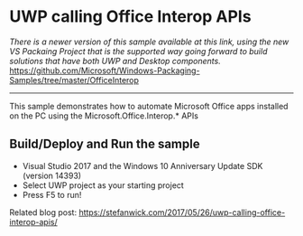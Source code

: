 ﻿# UWP calling Office Interop APIs

*There is a newer version of this sample available at this link, using the new VS Packaing Project that is the supported way going forward to build solutions that have both UWP and Desktop components.*
https://github.com/Microsoft/Windows-Packaging-Samples/tree/master/OfficeInterop

----------------------------------------------------------------------------------------------------------------------------
This sample demonstrates how to automate Microsoft Office apps installed on the PC using the Microsoft.Office.Interop.* APIs


Build/Deploy and Run the sample
-------------------------------

 - Visual Studio 2017 and the Windows 10 Anniversary Update SDK (version 14393)
 - Select UWP project as your starting project
 - Press F5 to run!

Related blog post: https://stefanwick.com/2017/05/26/uwp-calling-office-interop-apis/ 


